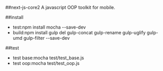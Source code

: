 ##next-js-core2
A javascript OOP toolkit for mobile.

##install
+ test:npm install mocha --save-dev
+ build:npm install gulp del gulp-concat gulp-rename gulp-uglify gulp-umd gulp-filter --save-dev


##test
+ test base:mocha test/test_base.js
+ test oop:mocha test/test_oop.js

